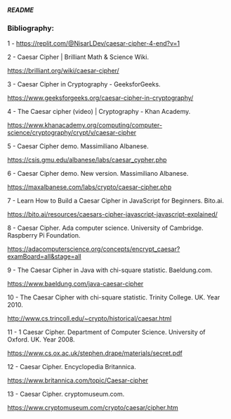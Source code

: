 ##### README


### Bibliography:

1 - https://replit.com/@NisarLDev/caesar-cipher-4-end?v=1



2 - Caesar Cipher | Brilliant Math & Science Wiki.

  https://brilliant.org/wiki/caesar-cipher/


3 - Caesar Cipher in Cryptography - GeeksforGeeks.

  https://www.geeksforgeeks.org/caesar-cipher-in-cryptography/
  

4 - The Caesar cipher (video) | Cryptography - Khan Academy.

  https://www.khanacademy.org/computing/computer-science/cryptography/crypt/v/caesar-cipher
  

5 - Caesar Cipher demo. Massimiliano Albanese.

  https://csis.gmu.edu/albanese/labs/caesar_cypher.php


6 - Caesar Cipher demo. New version. Massimiliano Albanese.

  https://maxalbanese.com/labs/crypto/caesar-cipher.php
  

7 - Learn How to Build a Caesar Cipher in JavaScript for Beginners. Bito.ai.

  https://bito.ai/resources/caesars-cipher-javascript-javascript-explained/

8 - Caesar Cipher. Ada computer science. University of Cambridge. Raspberry Pi Foundation.

  https://adacomputerscience.org/concepts/encrypt_caesar?examBoard=all&stage=all

9 - The Caesar Cipher in Java with chi-square statistic. Baeldung.com.

  https://www.baeldung.com/java-caesar-cipher

10 - The Caesar Cipher with chi-square statistic. Trinity College. UK. Year 2010.

  http://www.cs.trincoll.edu/~crypto/historical/caesar.html

11 - 1 Caesar Cipher. Department of Computer Science. University of Oxford. UK. Year 2008.

  https://www.cs.ox.ac.uk/stephen.drape/materials/secret.pdf

12 - Caesar Cipher. Encyclopedia Britannica. 
  
  https://www.britannica.com/topic/Caesar-cipher 
  
13 -  Caesar Cipher. cryptomuseum.com.

https://www.cryptomuseum.com/crypto/caesar/cipher.htm
